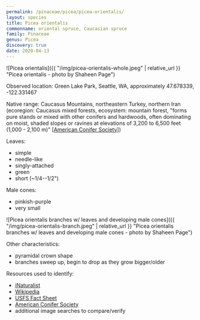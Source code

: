 ```yaml
---
permalink: /pinaceae/picea/picea-orientalis/
layout: species
title: Picea orientalis
commonname: oriental spruce, Caucasian spruce
family: Pinaceae
genus: Picea
discovery: true
date: 2020-04-13
---
```


![Picea orientalis]({{ "/img/picea-orientalis-whole.jpeg" | relative_url }} "Picea orientalis - photo by Shaheen Page")

Observed location: Green Lake Park, Seattle, WA, approximately 47.678339, -122.331467

Native range: Caucasus Mountains, northeastern Turkey, northern Iran (ecoregion: Caucasus mixed forests, ecosystem: mountain forest, "forms pure stands or mixed with other conifers and hardwoods, often dominating on moist, shaded slopes or ravines at elevations of 3,200 to 6,500 feet (1,000 - 2,100 m)" [[American Conifer Society](https://conifersociety.org/conifers/picea-orientalis/)])

Leaves:
  - simple
  - needle-like
  - singly-attached
  - green
  - short (~1/4--1/2")

Male cones:
  - pinkish-purple
  - very small

![Picea orientalis branches w/ leaves and developing male cones]({{ "/img/picea-orientalis-branch.jpeg" | relative_url }} "Picea orientalis branches w/ leaves and developing male cones - photo by Shaheen Page")

Other characteristics:
  - pyramidal crown shape
  - branches sweep up, begin to drop as they grow bigger/older

Resources used to identify:
  - [iNaturalist](https://www.inaturalist.org/taxa/135802-Picea-orientalis)
  - [Wikipedia](https://en.wikipedia.org/wiki/Picea_orientalis)
  - [USFS Fact Sheet](https://hort.ifas.ufl.edu/database/documents/pdf/tree_fact_sheets/picoria.pdf)
  - [American Conifer Society](https://conifersociety.org/conifers/picea-orientalis/)
  - additional image searches to compare/verify
